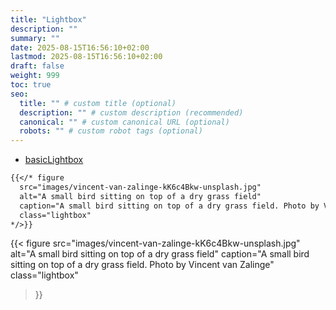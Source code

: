 ```yaml
---
title: "Lightbox"
description: ""
summary: ""
date: 2025-08-15T16:56:10+02:00
lastmod: 2025-08-15T16:56:10+02:00
draft: false
weight: 999
toc: true
seo:
  title: "" # custom title (optional)
  description: "" # custom description (recommended)
  canonical: "" # custom canonical URL (optional)
  robots: "" # custom robot tags (optional)
---
```


- [basicLightbox](https://basiclightbox.electerious.com/)

```md
{{</* figure
  src="images/vincent-van-zalinge-kK6c4Bkw-unsplash.jpg"
  alt="A small bird sitting on top of a dry grass field"
  caption="A small bird sitting on top of a dry grass field. Photo by Vincent van Zalinge"
  class="lightbox"
*/>}}
```

{{< figure
  src="images/vincent-van-zalinge-kK6c4Bkw-unsplash.jpg"
  alt="A small bird sitting on top of a dry grass field"
  caption="A small bird sitting on top of a dry grass field. Photo by Vincent van Zalinge"
  class="lightbox"
>}}
